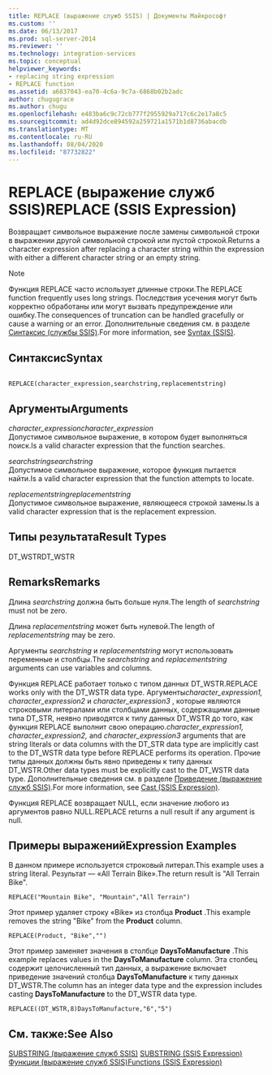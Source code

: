 ```yaml
---
title: REPLACE (выражение служб SSIS) | Документы Майкрософт
ms.custom: ''
ms.date: 06/13/2017
ms.prod: sql-server-2014
ms.reviewer: ''
ms.technology: integration-services
ms.topic: conceptual
helpviewer_keywords:
- replacing string expression
- REPLACE function
ms.assetid: a6837043-ea70-4c6a-9c7a-6868b02b2adc
author: chugugrace
ms.author: chugu
ms.openlocfilehash: e483ba6c9c72cb777f2955929a717c6c2e17a8c5
ms.sourcegitcommit: ad4d92dce894592a259721a1571b1d8736abacdb
ms.translationtype: MT
ms.contentlocale: ru-RU
ms.lasthandoff: 08/04/2020
ms.locfileid: "87732822"
---
```

# <a name="replace-ssis-expression"></a><span data-ttu-id="42fa2-102">REPLACE (выражение служб SSIS)</span><span class="sxs-lookup"><span data-stu-id="42fa2-102">REPLACE (SSIS Expression)</span></span>
  <span data-ttu-id="42fa2-103">Возвращает символьное выражение после замены символьной строки в выражении другой символьной строкой или пустой строкой.</span><span class="sxs-lookup"><span data-stu-id="42fa2-103">Returns a character expression after replacing a character string within the expression with either a different character string or an empty string.</span></span>  
  
> [!NOTE]  
>  <span data-ttu-id="42fa2-104">Функция REPLACE часто использует длинные строки.</span><span class="sxs-lookup"><span data-stu-id="42fa2-104">The REPLACE function frequently uses long strings.</span></span> <span data-ttu-id="42fa2-105">Последствия усечения могут быть корректно обработаны или могут вызвать предупреждение или ошибку.</span><span class="sxs-lookup"><span data-stu-id="42fa2-105">The consequences of truncation can be handled gracefully or cause a warning or an error.</span></span> <span data-ttu-id="42fa2-106">Дополнительные сведения см. в разделе [Синтаксис (службы SSIS)](syntax-ssis.md).</span><span class="sxs-lookup"><span data-stu-id="42fa2-106">For more information, see [Syntax &#40;SSIS&#41;](syntax-ssis.md).</span></span>  
  
## <a name="syntax"></a><span data-ttu-id="42fa2-107">Синтаксис</span><span class="sxs-lookup"><span data-stu-id="42fa2-107">Syntax</span></span>  
  
```  
  
REPLACE(character_expression,searchstring,replacementstring)  
```  
  
## <a name="arguments"></a><span data-ttu-id="42fa2-108">Аргументы</span><span class="sxs-lookup"><span data-stu-id="42fa2-108">Arguments</span></span>  
 <span data-ttu-id="42fa2-109">*character_expression*</span><span class="sxs-lookup"><span data-stu-id="42fa2-109">*character_expression*</span></span>  
 <span data-ttu-id="42fa2-110">Допустимое символьное выражение, в котором будет выполняться поиск.</span><span class="sxs-lookup"><span data-stu-id="42fa2-110">Is a valid character expression that the function searches.</span></span>  
  
 <span data-ttu-id="42fa2-111">*searchstring*</span><span class="sxs-lookup"><span data-stu-id="42fa2-111">*searchstring*</span></span>  
 <span data-ttu-id="42fa2-112">Допустимое символьное выражение, которое функция пытается найти.</span><span class="sxs-lookup"><span data-stu-id="42fa2-112">Is a valid character expression that the function attempts to locate.</span></span>  
  
 <span data-ttu-id="42fa2-113">*replacementstring*</span><span class="sxs-lookup"><span data-stu-id="42fa2-113">*replacementstring*</span></span>  
 <span data-ttu-id="42fa2-114">Допустимое символьное выражение, являющееся строкой замены.</span><span class="sxs-lookup"><span data-stu-id="42fa2-114">Is a valid character expression that is the replacement expression.</span></span>  
  
## <a name="result-types"></a><span data-ttu-id="42fa2-115">Типы результата</span><span class="sxs-lookup"><span data-stu-id="42fa2-115">Result Types</span></span>  
 <span data-ttu-id="42fa2-116">DT_WSTR</span><span class="sxs-lookup"><span data-stu-id="42fa2-116">DT_WSTR</span></span>  
  
## <a name="remarks"></a><span data-ttu-id="42fa2-117">Remarks</span><span class="sxs-lookup"><span data-stu-id="42fa2-117">Remarks</span></span>  
 <span data-ttu-id="42fa2-118">Длина *searchstring* должна быть больше нуля.</span><span class="sxs-lookup"><span data-stu-id="42fa2-118">The length of *searchstring* must not be zero.</span></span>  
  
 <span data-ttu-id="42fa2-119">Длина *replacementstring* может быть нулевой.</span><span class="sxs-lookup"><span data-stu-id="42fa2-119">The length of *replacementstring* may be zero.</span></span>  
  
 <span data-ttu-id="42fa2-120">Аргументы *searchstring* и *replacementstring* могут использовать переменные и столбцы.</span><span class="sxs-lookup"><span data-stu-id="42fa2-120">The *searchstring* and *replacementstring* arguments can use variables and columns.</span></span>  
  
 <span data-ttu-id="42fa2-121">Функция REPLАCE работает только с типом данных DT_WSTR.</span><span class="sxs-lookup"><span data-stu-id="42fa2-121">REPLACE works only with the DT_WSTR data type.</span></span> <span data-ttu-id="42fa2-122">Аргументы*character_expression1, character_expression2* и *character_expression3* , которые являются строковыми литералами или столбцами данных, содержащими данные типа DT_STR, неявно приводятся к типу данных DT_WSTR до того, как функция REPLACE выполнит свою операцию.</span><span class="sxs-lookup"><span data-stu-id="42fa2-122">*character_expression1, character_expression2,* and *character_expression3* arguments that are string literals or data columns with the DT_STR data type are implicitly cast to the DT_WSTR data type before REPLACE performs its operation.</span></span> <span data-ttu-id="42fa2-123">Прочие типы данных должны быть явно приведены к типу данных DT_WSTR.</span><span class="sxs-lookup"><span data-stu-id="42fa2-123">Other data types must be explicitly cast to the DT_WSTR data type.</span></span> <span data-ttu-id="42fa2-124">Дополнительные сведения см. в разделе [Приведение (выражение служб SSIS)](cast-ssis-expression.md).</span><span class="sxs-lookup"><span data-stu-id="42fa2-124">For more information, see [Cast &#40;SSIS Expression&#41;](cast-ssis-expression.md).</span></span>  
  
 <span data-ttu-id="42fa2-125">Функция REPLACE возвращает NULL, если значение любого из аргументов равно NULL.</span><span class="sxs-lookup"><span data-stu-id="42fa2-125">REPLACE returns a null result if any argument is null.</span></span>  
  
## <a name="expression-examples"></a><span data-ttu-id="42fa2-126">Примеры выражений</span><span class="sxs-lookup"><span data-stu-id="42fa2-126">Expression Examples</span></span>  
 <span data-ttu-id="42fa2-127">В данном примере используется строковый литерал.</span><span class="sxs-lookup"><span data-stu-id="42fa2-127">This example uses a string literal.</span></span> <span data-ttu-id="42fa2-128">Результат — «All Terrain Bike».</span><span class="sxs-lookup"><span data-stu-id="42fa2-128">The return result is "All Terrain Bike".</span></span>  
  
```  
REPLACE("Mountain Bike", "Mountain","All Terrain")  
```  
  
 <span data-ttu-id="42fa2-129">Этот пример удаляет строку «Bike» из столбца **Product** .</span><span class="sxs-lookup"><span data-stu-id="42fa2-129">This example removes the string "Bike" from the **Product** column.</span></span>  
  
```  
REPLACE(Product, "Bike","")  
```  
  
 <span data-ttu-id="42fa2-130">Этот пример заменяет значения в столбце **DaysToManufacture** .</span><span class="sxs-lookup"><span data-stu-id="42fa2-130">This example replaces values in the **DaysToManufacture** column.</span></span> <span data-ttu-id="42fa2-131">Эта столбец содержит целочисленный тип данных, а выражение включает приведение значений столбца **DaysToManufacture** к типу данных DT_WSTR.</span><span class="sxs-lookup"><span data-stu-id="42fa2-131">The column has an integer data type and the expression includes casting **DaysToManufacture** to the DT_WSTR data type.</span></span>  
  
```  
REPLACE((DT_WSTR,8)DaysToManufacture,"6","5")  
```  
  
## <a name="see-also"></a><span data-ttu-id="42fa2-132">См. также:</span><span class="sxs-lookup"><span data-stu-id="42fa2-132">See Also</span></span>  
 <span data-ttu-id="42fa2-133">[SUBSTRING (выражение служб SSIS)](substring-ssis-expression.md) </span><span class="sxs-lookup"><span data-stu-id="42fa2-133">[SUBSTRING &#40;SSIS Expression&#41;](substring-ssis-expression.md) </span></span>  
 [<span data-ttu-id="42fa2-134">Функции (выражение служб SSIS)</span><span class="sxs-lookup"><span data-stu-id="42fa2-134">Functions &#40;SSIS Expression&#41;</span></span>](functions-ssis-expression.md)  
  
  
